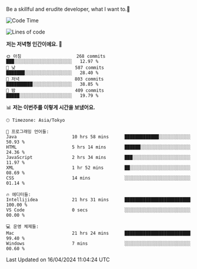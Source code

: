 Be a skillful and erudite developer, what I want to.👶

<!--START_SECTION:waka-->
![Code Time](http://img.shields.io/badge/Code%20Time-700%20hrs%2033%20mins-blue)

![Lines of code](https://img.shields.io/badge/%EC%A0%80%EB%8A%94%20%EC%97%AC%ED%83%9C%EA%B9%8C%EC%A7%80%20-1.6%20million%20%EC%A4%84%EC%9D%98%20%EC%BD%94%EB%93%9C%EB%A5%BC%20%EC%9E%91%EC%84%B1%ED%96%88%EC%96%B4%EC%9A%94.-blue)

**저는 저녁형 인간이에요. 🦉** 

```text
🌞 아침                     268 commits         ███░░░░░░░░░░░░░░░░░░░░░░   12.97 % 
🌆 낮　                     587 commits         ███████░░░░░░░░░░░░░░░░░░   28.40 % 
🌃 저녁                     803 commits         ██████████░░░░░░░░░░░░░░░   38.85 % 
🌙 밤　                     409 commits         █████░░░░░░░░░░░░░░░░░░░░   19.79 % 
```


📊 **저는 이번주를 이렇게 시간을 보냈어요.** 

```text
🕑︎ Timezone: Asia/Tokyo

💬 프로그래밍 언어들: 
Java                     10 hrs 58 mins      █████████████░░░░░░░░░░░░   50.93 % 
HTML                     5 hrs 14 mins       ██████░░░░░░░░░░░░░░░░░░░   24.36 % 
JavaScript               2 hrs 34 mins       ███░░░░░░░░░░░░░░░░░░░░░░   11.97 % 
XML                      1 hr 52 mins        ██░░░░░░░░░░░░░░░░░░░░░░░   08.69 % 
CSS                      14 mins             ░░░░░░░░░░░░░░░░░░░░░░░░░   01.14 % 

🔥 에디터들: 
Intellijidea             21 hrs 31 mins      █████████████████████████   100.00 % 
VS Code                  0 secs              ░░░░░░░░░░░░░░░░░░░░░░░░░   00.00 % 

💻 운영 체제들: 
Mac                      21 hrs 24 mins      █████████████████████████   99.40 % 
Windows                  7 mins              ░░░░░░░░░░░░░░░░░░░░░░░░░   00.60 % 
```


 Last Updated on 16/04/2024 11:04:24 UTC
<!--END_SECTION:waka-->
